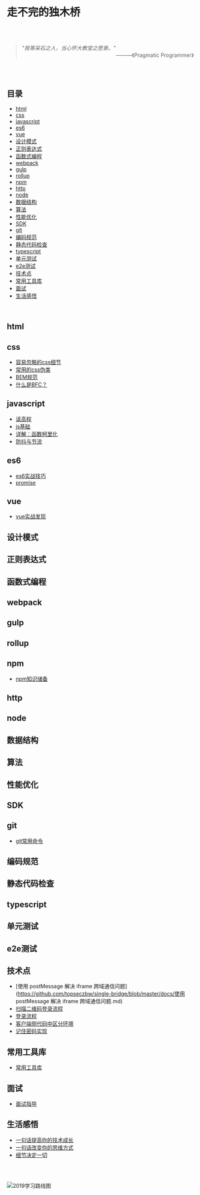 # 走不完的独木桥 

<br>
<br>

> *"我等采石之人，当心怀大教堂之愿景。"*    
> &emsp;&emsp;&emsp;&emsp;&emsp;&emsp;&emsp;&emsp;&emsp;&emsp;&emsp;&emsp;&emsp;&emsp;&emsp;&emsp;&emsp;&emsp;———《Pragmatic Programmer》

<br>
<br>

## 目录
* [html](#html)
* [css](#css)
* [javascript](#javascript)
* [es6](#es6)
* [vue](#vue)
* [设计模式](#设计模式)
* [正则表达式](#正则表达式)
* [函数式编程](#函数式编程)
* [webpack](#webpack)
* [gulp](#gulp)
* [rollup](#rollup)
* [npm](#npm)
* [http](#http)
* [node](#node)
* [数据结构](#数据结构)
* [算法](#算法)
* [性能优化](#性能优化)
* [SDK](#SDK)
* [git](#git)
* [编码规范](#编码规范)
* [静态代码检查](#静态代码检查)
* [typescript](#typescript)
* [单元测试](#单元测试)
* [e2e测试](#e2e测试)
* [技术点](#技术点)
* [常用工具库](#常用工具库)
* [面试](#面试)
* [生活感悟](#生活感悟)

<br>


## html
## css
* [容易忽略的css细节](https://github.com/topseczbw/singleBridge/issues/2)
* [常用的css伪类](https://github.com/topseczbw/singleBridge/issues/2)
* [BEM规范](https://github.com/topseczbw/singleBridge/issues/2)
* [什么是BFC？](https://github.com/topseczbw/singleBridge/issues/2)

## javascript
* [读高程](https://github.com/topseczbw/single-bridge/blob/master/docs/读高程.md)
* [js基础](https://github.com/topseczbw/single-bridge/blob/master/docs/js基础.md)
* [详解：函数柯里化](https://github.com/topseczbw/singleBridge/issues/2)
* [防抖与节流](https://github.com/topseczbw/singleBridge/issues/2)

## es6
* [es6实战技巧](https://github.com/topseczbw/single-bridge/blob/master/docs/es6实战技巧.md)
* [promise](https://github.com/topseczbw/single-bridge/blob/master/docs/promise.md)

## vue

+ [vue实战发现](https://github.com/topseczbw/single-bridge/blob/master/docs/vue实战发现.md)


## 设计模式
## 正则表达式
## 函数式编程
## webpack
## gulp
## rollup
## npm
* [npm知识储备](https://github.com/topseczbw/single-bridge/blob/master/docs/npm知识储备.md)

## http
## node
## 数据结构
## 算法
## 性能优化
## SDK
## git
* [git常用命令](https://github.com/topseczbw/single-bridge/issues/3)

## 编码规范
## 静态代码检查
## typescript
## 单元测试
## e2e测试
## 技术点
* [使用 postMessage 解决 iframe 跨域通信问题](https://github.com/topseczbw/single-bridge/blob/master/docs/使用 postMessage 解决 iframe 跨域通信问题.md)
* [扫描二维码登录流程](https://github.com/topseczbw/single-bridge/blob/master/docs/扫描二维码登录流程.md)
* [登录流程](https://github.com/topseczbw/single-bridge/blob/master/docs/登录流程.md)
* [客户端侧代码中区分环境](https://github.com/topseczbw/single-bridge/blob/master/docs/客户端侧代码中区分环境.md)
* [记住密码实现](https://github.com/topseczbw/single-bridge/blob/master/docs/记住密码实现.md)

## 常用工具库

+ [常用工具库](https://github.com/topseczbw/single-bridge/blob/master/docs/常用的库.md)

## 面试
* [面试指导](https://github.com/topseczbw/single-bridge/issues/5)

## 生活感悟

+ [一句话提高你的技术成长](https://github.com/topseczbw/single-bridge/blob/master/docs/一句话提高你的技术成长.md)
+ [一句话改变你的思维方式](https://github.com/topseczbw/single-bridge/blob/master/docs/一句话改变你的思维方式.md)
+ [细节决定一切](https://github.com/topseczbw/single-bridge/blob/master/docs/细节决定一切.md)

<br>
<br>

![2019学习路线图](https://github.com/topseczbw/singleBridge/blob/master/asset/learn-road.png)
